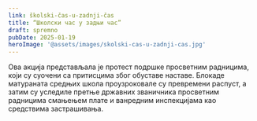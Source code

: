 ```yaml
---
link: školski-čas-u-zadnji-čas
title: “Школски час у задњи час”
draft: spremno
pubDate: 2025-01-19
heroImage: '@assets/images/skolski-cas-u-zadnji-cas.jpg'
---
```

Ова акција представљала је протест подршке просветним радницима, који су суочени са притисцима због обуставе наставе. Блокаде матураната средњих школа проузроковале су превремени распуст, а затим су уследиле претње државних званичника просветним радницима смањењем плате и ванредним инспекцијама као средствима застрашивања.
